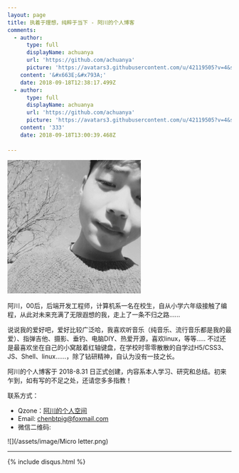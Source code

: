 ```yaml
---
layout: page
title: 执着于理想，纯粹于当下 - 阿川的个人博客
comments:
  - author:
      type: full
      displayName: achuanya
      url: 'https://github.com/achuanya'
      picture: 'https://avatars3.githubusercontent.com/u/42119505?v=4&s=73'
    content: '&#x663E;&#x793A;'
    date: 2018-09-18T12:38:17.499Z
  - author:
      type: full
      displayName: achuanya
      url: 'https://github.com/achuanya'
      picture: 'https://avatars3.githubusercontent.com/u/42119505?v=4&s=73'
    content: '333'
    date: 2018-09-18T13:00:39.468Z

---
```


![](/images/2018-08-30-introduce/head.png)

阿川，00后，后端开发工程师，计算机系一名在校生，自从小学六年级接触了编程，从此对未来充满了无限遐想的我，走上了一条不归之路......

说说我的爱好吧，爱好比较广泛哈，我喜欢听音乐（纯音乐、流行音乐都是我的最爱）、指弹吉他、摄影、垂钓、电脑DIY、热爱开源，喜欢linux，等等.....
不过还是最喜欢坐在自己的小窝敲着红轴键盘，在学校时零零散散的自学过H5/CSS3、JS、Shell、linux......，除了钻研精神，自认为没有一技之长。

阿川的个人博客于 2018-8.31 日正式创建，内容系本人学习、研究和总结。初来乍到，如有写的不足之处，还请您多多指教！

联系方式：

- Qzone：[阿川的个人空间](https://user.qzone.qq.com/2434929041)
- Email: <chenbtpig@foxmail.com>
- 微信二维码:

![](/assets/image/Micro letter.png)


---
<script>
var _hmt = _hmt || [];
(function() {
  var hm = document.createElement("script");
  hm.src = "https://hm.baidu.com/hm.js?d8fde0d2545d1e76dfb50dddb897df5c";
  var s = document.getElementsByTagName("script")[0]; 
  s.parentNode.insertBefore(hm, s);
})();
</script>

{% include disqus.html %}

